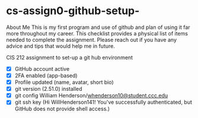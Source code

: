 # cs-assign0-github-setup-
About Me
This is my first program and use of github and plan of using it far more throughout my career. This checklist provides a physical list of items needed to complete the assignment.
Please reach out if you have any advice and tips that would help me in future.

CIS 212 assignment to set-up a git hub environment
- [x] GitHub account active
- [x] 2FA enabled (app-based)
- [x] Profile updated (name, avatar, short bio)
- [x] git version (2.51.0) installed
- [x] git config William Henderson/whenderson10@student.ccc.edu
- [x] git ssh key (Hi WillHenderson141! You've successfully authenticated, but GitHub does not provide shell access.)
